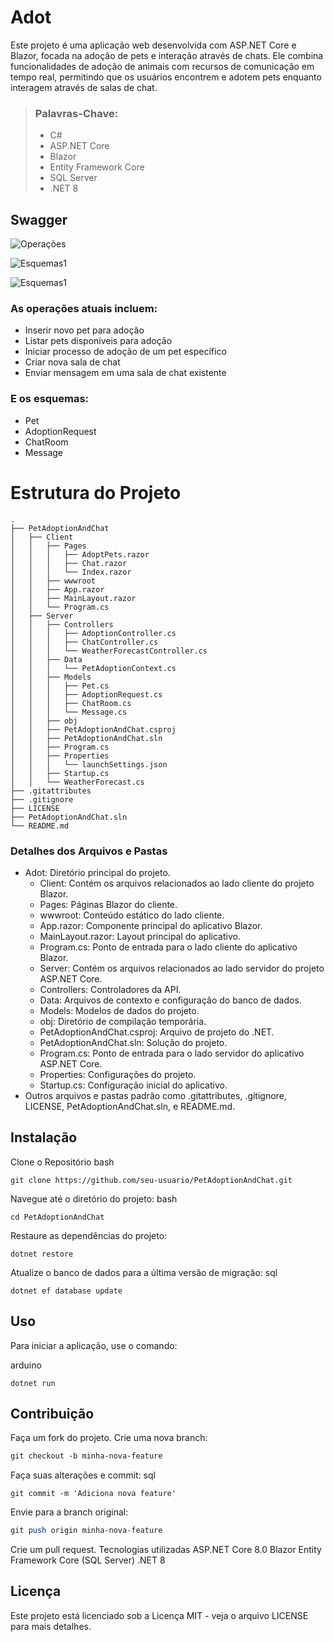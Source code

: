 # Adot

Este projeto é uma aplicação web desenvolvida com ASP.NET Core e Blazor, focada na adoção de pets e interação através de chats. Ele combina funcionalidades de adoção de animais com recursos de comunicação em tempo real, permitindo que os usuários encontrem e adotem pets enquanto interagem através de salas de chat.

> ### Palavras-Chave:
> - C#
> - ASP.NET Core
> - Blazor
> - Entity Framework Core
> - SQL Server
> - .NET 8

## Swagger

![Operações](PetAdoptionAndChat/Imagens/metodos.png)

![Esquemas1](PetAdoptionAndChat/Imagens/orderSchema.png)

![Esquemas1](PetAdoptionAndChat/Imagens/productSchema.png)

### As operações atuais incluem:
- Inserir novo pet para adoção
- Listar pets disponíveis para adoção
- Iniciar processo de adoção de um pet específico
- Criar nova sala de chat
- Enviar mensagem em uma sala de chat existente

### E os esquemas:
- Pet
- AdoptionRequest
- ChatRoom
- Message

# Estrutura do Projeto
```plaintext
.
├── PetAdoptionAndChat
│   ├── Client
│   │   ├── Pages
│   │   │   ├── AdoptPets.razor
│   │   │   ├── Chat.razor
│   │   │   └── Index.razor
│   │   ├── wwwroot
│   │   ├── App.razor
│   │   ├── MainLayout.razor
│   │   └── Program.cs
│   ├── Server
│   │   ├── Controllers
│   │   │   ├── AdoptionController.cs
│   │   │   ├── ChatController.cs
│   │   │   └── WeatherForecastController.cs
│   │   ├── Data
│   │   │   └── PetAdoptionContext.cs
│   │   ├── Models
│   │   │   ├── Pet.cs
│   │   │   ├── AdoptionRequest.cs
│   │   │   ├── ChatRoom.cs
│   │   │   └── Message.cs
│   │   ├── obj
│   │   ├── PetAdoptionAndChat.csproj
│   │   ├── PetAdoptionAndChat.sln
│   │   ├── Program.cs
│   │   ├── Properties
│   │   │   └── launchSettings.json
│   │   ├── Startup.cs
│   │   └── WeatherForecast.cs
├── .gitattributes
├── .gitignore
├── LICENSE
├── PetAdoptionAndChat.sln
└── README.md
```

### Detalhes dos Arquivos e Pastas
- Adot: Diretório principal do projeto.
  - Client: Contém os arquivos relacionados ao lado cliente do projeto Blazor.
  - Pages: Páginas Blazor do cliente.
  - wwwroot: Conteúdo estático do lado cliente.
  - App.razor: Componente principal do aplicativo Blazor.
  - MainLayout.razor: Layout principal do aplicativo.
  - Program.cs: Ponto de entrada para o lado cliente do aplicativo Blazor.
  - Server: Contém os arquivos relacionados ao lado servidor do projeto ASP.NET Core.
  - Controllers: Controladores da API.
  - Data: Arquivos de contexto e configuração do banco de dados.
  - Models: Modelos de dados do projeto.
  - obj: Diretório de compilação temporária.
  - PetAdoptionAndChat.csproj: Arquivo de projeto do .NET.
  - PetAdoptionAndChat.sln: Solução do projeto.
  - Program.cs: Ponto de entrada para o lado servidor do aplicativo ASP.NET Core.
  - Properties: Configurações do projeto.
  - Startup.cs: Configuração inicial do aplicativo.
- Outros arquivos e pastas padrão como .gitattributes, .gitignore, LICENSE, PetAdoptionAndChat.sln, e README.md.

## Instalação
Clone o Repositório
bash
```
git clone https://github.com/seu-usuario/PetAdoptionAndChat.git
```
Navegue até o diretório do projeto:
bash
```
cd PetAdoptionAndChat
```
Restaure as dependências do projeto:
```
dotnet restore
```
Atualize o banco de dados para a última versão de migração:
sql
```
dotnet ef database update
```
## Uso
Para iniciar a aplicação, use o comando:

arduino
```
dotnet run
```
## Contribuição
Faça um fork do projeto.
Crie uma nova branch:

```css
git checkout -b minha-nova-feature
```

Faça suas alterações e commit:
sql
```
git commit -m 'Adiciona nova feature'
```

Envie para a branch original:
```perl
git push origin minha-nova-feature
```

Crie um pull request.
Tecnologias utilizadas
ASP.NET Core 8.0
Blazor
Entity Framework Core (SQL Server)
.NET 8
## Licença
Este projeto está licenciado sob a Licença MIT - veja o arquivo LICENSE para mais detalhes.
